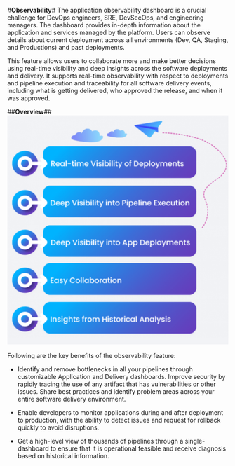 #**Observability**#
The application observability dashboard is a crucial challenge for DevOps engineers, 
SRE, DevSecOps, and engineering managers.  The dashboard provides in-depth information 
about the application and services managed by the platform.  Users can observe details 
about current deployment across all environments (Dev, QA, Staging, and Productions) 
and past deployments.

This feature allows users to collaborate more and make better decisions using real-time 
visibility and deep insights across the software deployments and delivery. It supports 
real-time observability with respect to deployments and pipeline execution and traceability 
for all software delivery events, including what is getting delivered, who approved the 
release, and when it was approved.

##**Overview**##
![Observability](./Observability.png)

​​Following are the key benefits of the observability feature:

* Identify and remove bottlenecks in all your pipelines through customizable Application 
and Delivery dashboards. Improve security by rapidly tracing the use of any artifact that 
has vulnerabilities or other issues. Share best practices and identify problem areas across 
your entire software delivery environment.

* Enable developers to monitor applications during and after deployment to production, 
with the ability to detect issues and request for rollback quickly to avoid disruptions.

* Get a high-level view of thousands of pipelines through a single-dashboard to ensure that 
it is operational feasible and receive diagnosis based on historical information.



 


